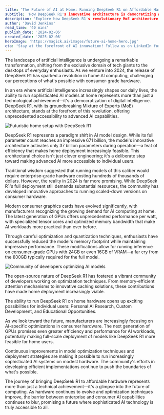 ```yaml
---
title: 'The Future of AI at Home: Running DeepSeek R1 on Affordable Hardware'
subtitle: 'How DeepSeek R1's innovative architecture is democratizing AI for home users'
description: 'Explore how DeepSeek R1's revolutionary MoE architecture is making advanced AI accessible to home users, transforming consumer-grade hardware into powerful AI computing platforms. Learn about the latest optimization techniques and community developments making this possible.'
author: 'David Jenkins'
read_time: '40 mins'
publish_date: '2024-02-06'
created_date: '2025-02-06'
heroImage: 'https://magick.ai/images/future-ai-home-hero.jpg'
cta: 'Stay at the forefront of AI innovation! Follow us on LinkedIn for daily updates on groundbreaking developments in consumer AI technology and join a community of forward-thinking tech enthusiasts!'
---
```


The landscape of artificial intelligence is undergoing a remarkable transformation, shifting from the exclusive domain of tech giants to the desktops of everyday enthusiasts. As we venture into 2024, the release of DeepSeek R1 has sparked a revolution in home AI computing, challenging our perceptions of what's possible with consumer-grade hardware.

In an era where artificial intelligence increasingly shapes our daily lives, the ability to run sophisticated AI models at home represents more than just a technological achievement—it's a democratization of digital intelligence. DeepSeek R1, with its groundbreaking Mixture of Experts (MoE) architecture, stands at the forefront of this revolution, offering unprecedented accessibility to advanced AI capabilities.

![Futuristic home setup with DeepSeek R1](https://i.magick.ai/PIXE/1738845721201_magick_img.webp)

DeepSeek R1 represents a paradigm shift in AI model design. While its full parameter count reaches an impressive 671 billion, the model's innovative architecture activates only 37 billion parameters during operation—a feat of efficiency that makes home deployment increasingly feasible. This architectural choice isn't just clever engineering; it's a deliberate step toward making advanced AI more accessible to individual users.

Traditional wisdom suggested that running models of this caliber would require enterprise-grade hardware costing hundreds of thousands of dollars. However, the reality in 2024 is far more promising. While DeepSeek R1's full deployment still demands substantial resources, the community has developed innovative approaches to running scaled-down versions on consumer hardware.

Modern consumer graphics cards have evolved significantly, with manufacturers recognizing the growing demand for AI computing at home. The latest generation of GPUs offers unprecedented performance per watt, with specialized tensor cores and optimized memory bandwidth that make AI workloads more practical than ever before.

Through careful optimization and quantization techniques, enthusiasts have successfully reduced the model's memory footprint while maintaining impressive performance. These modifications allow for running inference on consumer-grade GPUs with 24GB or even 16GB of VRAM—a far cry from the 800GB typically required for the full model.

![Community of developers optimizing AI models](https://i.magick.ai/PIXE/1738845721204_magick_img.webp)

The open-source nature of DeepSeek R1 has fostered a vibrant community of developers working on optimization techniques. From memory-efficient attention mechanisms to innovative caching solutions, these contributions have made home deployment increasingly viable.

The ability to run DeepSeek R1 on home hardware opens up exciting possibilities for individual users: Personal AI Research, Custom Development, and Educational Opportunities.

As we look toward the future, manufacturers are increasingly focusing on AI-specific optimizations in consumer hardware. The next generation of GPUs promises even greater efficiency and performance for AI workloads, potentially making full-scale deployment of models like DeepSeek R1 more feasible for home users.

Continuous improvements in model optimization techniques and deployment strategies are making it possible to run increasingly sophisticated AI systems on modest hardware. The community's efforts in developing efficient implementations continue to push the boundaries of what's possible.

The journey of bringing DeepSeek R1 to affordable hardware represents more than just a technical achievement—it's a glimpse into the future of computing. As hardware continues to evolve and optimization techniques improve, the barrier between enterprise and consumer AI capabilities continues to blur, promising a future where sophisticated AI technology is truly accessible to all.